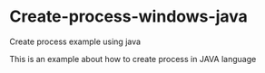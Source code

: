 # Create-process-windows-java
Create process example using java

This is an example about how to create process in JAVA language
